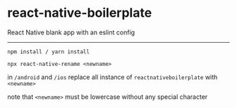 # react-native-boilerplate
React Native blank app with an eslint config

_______________________________________________________

```npm install / yarn install```

```npx react-native-rename <newname>```

in ```/android``` and ```/ios``` replace all instance of ```reactnativeboilerplate``` with ```<newname>```

note that ```<newname>``` must be lowercase without any special character

